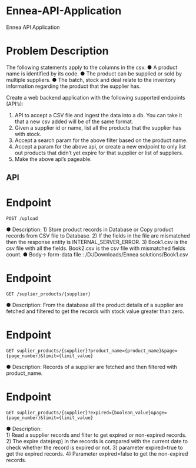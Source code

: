 # Ennea-API-Application
Ennea API Application

# Problem Description

The following statements apply to the columns in the csv.
●	A product name is identified by its code.
●	The product can be supplied or sold by multiple suppliers.
●	The batch, stock and deal relate to the inventory information regarding the product that the supplier has.


Create a web backend application with the following supported endpoints (API’s):
1)	API to accept a CSV file and ingest the data into a db. You can take it that a new csv added will be of the same format.
2)	Given a supplier id or name, list all the products that the supplier has with stock.
3)	Accept a search param for the above filter based on the product name.
4)	Accept a param for the above api, or create a new endpoint to only list out products that didn’t yet expire for that supplier or list of suppliers.
5)	Make the above api’s pageable.


## API

# Endpoint
    POST /upload
   ● Description:
        1) Store product records in Database or Copy product records from CSV file to Database.
        2) If the fields in the file are mismatched then the response entity is INTERNAL_SERVER_ERROR.
        3) Book1.csv is the csv file with all the fields. Book2.csv is the csv file with mismatched fields count.
   ● Body-> form-data
      file : /D:/Downloads/Ennea solutions/Book1.csv    

  # Endpoint
    GET /suplier_products/{supplier}
   ● Description:
        From the database all the product details of a supplier are fetched and filtered to get the records with stock value greater than zero. 


  # Endpoint
    GET suplier_products/{supplier}?product_name={product_name}&page={page_number}&limit={limit_value}
   ● Description:
         Records of a supplier are fetched and then filtered with product_name.
         
         
  # Endpoint
    GET suplier_products/{supplier}?expired={boolean_value}&page={page_number}&limit={limit_value}
   ● Description:  
          1) Read a supplier records and filter to get expired or non-expired records.
          2) The expire date(exp) in the records is compared with the current date to check whether the record is expired or not.
          3) parameter expired=true to get the expired records.
          4) Parameter expired=false to get the non-expired records.
